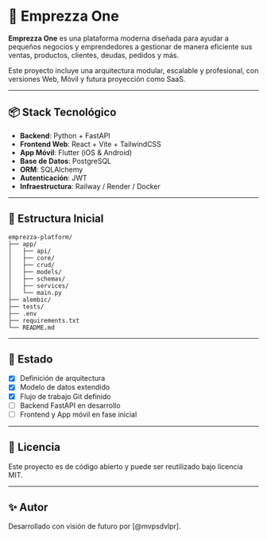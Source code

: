 
# 🚀 Emprezza One

**Emprezza One** es una plataforma moderna diseñada para ayudar a pequeños negocios y emprendedores a gestionar de manera eficiente sus ventas, productos, clientes, deudas, pedidos y más.

Este proyecto incluye una arquitectura modular, escalable y profesional, con versiones Web, Móvil y futura proyección como SaaS.

---

## 📦 Stack Tecnológico

- **Backend**: Python + FastAPI
- **Frontend Web**: React + Vite + TailwindCSS
- **App Móvil**: Flutter (iOS & Android)
- **Base de Datos**: PostgreSQL
- **ORM**: SQLAlchemy
- **Autenticación**: JWT
- **Infraestructura**: Railway / Render / Docker

---

## 📁 Estructura Inicial

```
emprezza-platform/
├── app/
│   ├── api/
│   ├── core/
│   ├── crud/
│   ├── models/
│   ├── schemas/
│   ├── services/
│   └── main.py
├── alembic/
├── tests/
├── .env
├── requirements.txt
└── README.md
```

---

## 🚧 Estado

- [x] Definición de arquitectura
- [x] Modelo de datos extendido
- [x] Flujo de trabajo Git definido
- [ ] Backend FastAPI en desarrollo
- [ ] Frontend y App móvil en fase inicial

---

## 📜 Licencia

Este proyecto es de código abierto y puede ser reutilizado bajo licencia MIT.

---

## ✨ Autor

Desarrollado con visión de futuro por [@mvpsdvlpr].
